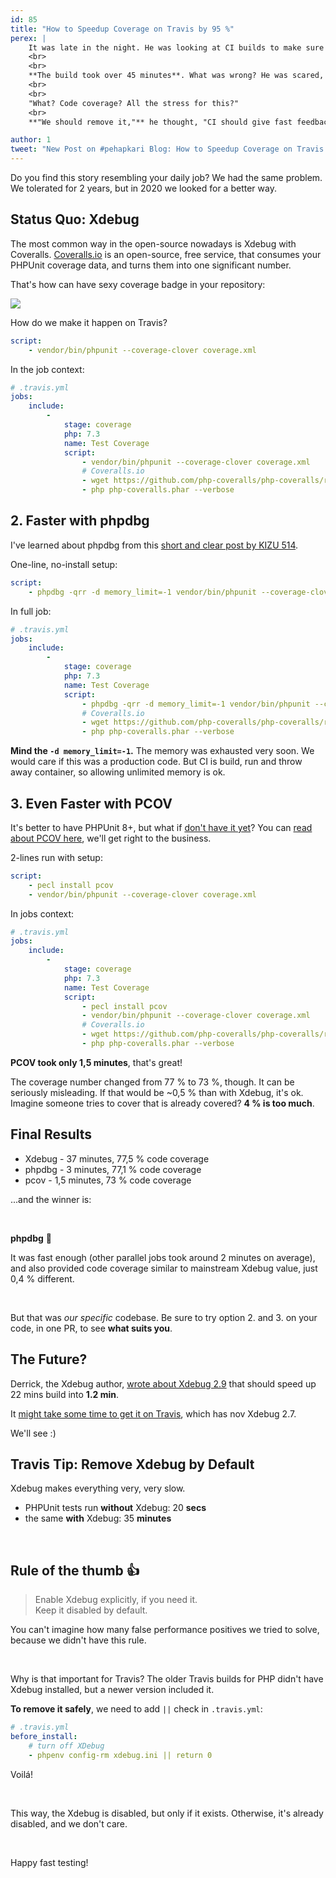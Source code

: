 ```yaml
---
id: 85
title: "How to Speedup Coverage on Travis by 95 %"
perex: |
    It was late in the night. He was looking at CI builds to make sure everything is ready for a morning presentation.
    <br>
    <br>
    **The build took over 45 minutes**. What was wrong? He was scared, took a deep breath, and looked at Travis build detail anyway.
    <br>
    <br>
    "What? Code coverage? All the stress for this?"
    <br>
    **"We should remove it,"** he thought, "CI should give fast feedback... or is there another way?"

author: 1
tweet: "New Post on #pehapkari Blog: How to Speedup Coverage on Travis by 95 %"
---
```


Do you find this story resembling your daily job? We had the same problem. We tolerated for 2 years, but in 2020 we looked for a better way.

## Status Quo: Xdebug

The most common way in the open-source nowadays is Xdebug with Coveralls. [Coveralls.io](http://coveralls.io/) is an open-source, free service, that consumes your PHPUnit coverage data, and turns them into one significant number.

That's how can have sexy coverage badge in your repository:

<img src="https://img.shields.io/coveralls/Symplify/Symplify/master.svg?style=flat-square">

How do we make it happen on Travis?

```yaml
script:
    - vendor/bin/phpunit --coverage-clover coverage.xml
```

In the job context:

```yaml
# .travis.yml
jobs:
    include:
        -
            stage: coverage
            php: 7.3
            name: Test Coverage
            script:
                - vendor/bin/phpunit --coverage-clover coverage.xml
                # Coveralls.io
                - wget https://github.com/php-coveralls/php-coveralls/releases/download/v2.1.0/php-coveralls.phar
                - php php-coveralls.phar --verbose
```

## 2. Faster with phpdbg

I've learned about phpdbg from this [short and clear post by KIZU 514](https://kizu514.com/blog/phpdbg-is-much-faster-than-xdebug-for-code-coverage/).

One-line, no-install setup:

```yaml
script:
    - phpdbg -qrr -d memory_limit=-1 vendor/bin/phpunit --coverage-clover coverage.xml
```

In full job:

```yaml
# .travis.yml
jobs:
    include:
        -
            stage: coverage
            php: 7.3
            name: Test Coverage
            script:
                - phpdbg -qrr -d memory_limit=-1 vendor/bin/phpunit --coverage-clover coverage.xml
                # Coveralls.io
                - wget https://github.com/php-coveralls/php-coveralls/releases/download/v2.1.0/php-coveralls.phar
                - php php-coveralls.phar --verbose
```

**Mind the `-d memory_limit=-1`.** The memory was exhausted very soon. We would care if this was a production code. But CI is build, run and throw away container, so allowing unlimited memory is ok.


## 3. Even Faster with PCOV

It's better to have PHPUnit 8+, but what if [don't have it yet](/blog/2019/11/04/still-on-phpunit-4-come-to-phpunit-8-together-in-a-day/)? You can [read about PCOV here](https://kizu514.com/blog/pcov-is-better-than-phpdbg-and-xdebug-for-code-coverage/), we'll get right to the business.

2-lines run with setup:

```yaml
script:
    - pecl install pcov
    - vendor/bin/phpunit --coverage-clover coverage.xml
```

In jobs context:

```yaml
# .travis.yml
jobs:
    include:
        -
            stage: coverage
            php: 7.3
            name: Test Coverage
            script:
                - pecl install pcov
                - vendor/bin/phpunit --coverage-clover coverage.xml
                # Coveralls.io
                - wget https://github.com/php-coveralls/php-coveralls/releases/download/v2.1.0/php-coveralls.phar
                - php php-coveralls.phar --verbose
```

**PCOV took only 1,5 minutes**, that's great!

The coverage number changed from 77 % to 73 %, though. It can be seriously misleading. If that would be ~0,5 % than
with Xdebug, it's ok. Imagine someone tries to cover that is already covered? **4 % is too much**.


## Final Results

- Xdebug - 37 minutes, 77,5 % code coverage
- phpdbg - 3 minutes, 77,1 % code coverage
- pcov - 1,5 minutes, 73 % code coverage

...and the winner is:

<br>

**phpdbg** 🎉

It was fast enough (other parallel jobs took around 2 minutes on average), and also provided code coverage similar to mainstream Xdebug value, just 0,4 % different.

<br>

But that was *our specific* codebase. Be sure to try option 2. and 3. on your code, in one PR, to see **what suits you**.

## The Future?

Derrick, the Xdebug author, [wrote about Xdebug 2.9](https://derickrethans.nl/crafty-code-coverage.html) that should speed up 22 mins build into **1.2 min**.

It [might take some time to get it on Travis](https://travis-ci.community/t/new-faster-xdebug-2-9-is-out/6372), which has nov Xdebug 2.7.

We'll see :)


## Travis Tip: Remove Xdebug by Default

Xdebug makes everything very, very slow.

- PHPUnit tests run **without** Xdebug: 20 **secs**
- the same **with** Xdebug: 35 **minutes**

<br>

<div class="text-center">
<h2>Rule of the thumb 👍</h2>
</div>

<blockquote class="blockquote text-center">
    Enable Xdebug explicitly, if you need it.
    <br>
    Keep it disabled by default.
</blockquote>

You can't imagine how many false performance positives we tried to solve, because we didn't have this rule.

<br>

Why is that important for Travis? The older Travis builds for PHP didn't have Xdebug installed, but a newer version included it.

**To remove it safely**, we need to add `||` check in `.travis.yml`:

```yaml
# .travis.yml
before_install:
    # turn off XDebug
    - phpenv config-rm xdebug.ini || return 0
```

Voilá!

<br>

This way, the Xdebug is disabled, but only if it exists. Otherwise, it's already disabled, and we don't care.


<br>

Happy fast testing!
